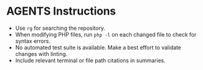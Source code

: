 # AGENTS Instructions

- Use `rg` for searching the repository.
- When modifying PHP files, run `php -l` on each changed file to check for syntax errors.
- No automated test suite is available. Make a best effort to validate changes with linting.
- Include relevant terminal or file path citations in summaries.
